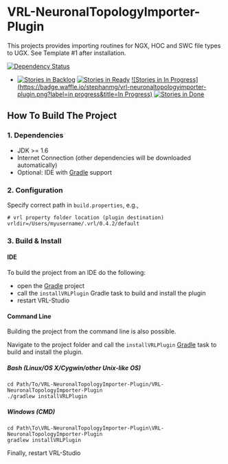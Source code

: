 # VRL-NeuronalTopologyImporter-Plugin

This projects provides importing routines for NGX, HOC and SWC file types to UGX.
See Template #1 after installation.

[![Dependency Status](https://www.versioneye.com/user/projects/5581a17f386664002000024f/badge.svg?style=flat)](https://www.versioneye.com/user/projects/5581a17f386664002000024f)

* [![Stories in Backlog](https://badge.waffle.io/stephanmg/vrl-neuronaltopologyimporter-plugin.png?label=backlog&title=Backlog)](http://waffle.io/stephanmg/vrl-neuronaltopologyimporter-plugin)
[![Stories in Ready](https://badge.waffle.io/stephanmg/vrl-neuronaltopologyimporter-plugin.png?label=ready&title=Ready)](http://waffle.io/stephanmg/vrl-neuronaltopologyimporter-plugin)
[![Stories in In Progress](https://badge.waffle.io/stephanmg/vrl-neuronaltopologyimporter-plugin.png?label=in progress&title=In Progress)](http://waffle.io/stephanmg/vrl-neuronaltopologyimporter-plugin)
[![Stories in Done](https://badge.waffle.io/stephanmg/vrl-neuronaltopologyimporter-plugin.png?label=done&title=Done)](http://waffle.io/stephanmg/vrl-neuronaltopologyimporter-plugin)

## How To Build The Project

### 1. Dependencies

- JDK >= 1.6
- Internet Connection (other dependencies will be downloaded automatically)
- Optional: IDE with [Gradle](http://www.gradle.org/) support


### 2. Configuration

Specify correct path in `build.properties`, e.g.,
    
    # vrl property folder location (plugin destination)
    vrldir=/Users/myusername/.vrl/0.4.2/default

### 3. Build & Install

#### IDE

To build the project from an IDE do the following:

- open the  [Gradle](http://www.gradle.org/) project
- call the `installVRLPlugin` Gradle task to build and install the plugin
- restart VRL-Studio

#### Command Line

Building the project from the command line is also possible.

Navigate to the project folder and call the `installVRLPlugin` [Gradle](http://www.gradle.org/)
task to build and install the plugin.

##### Bash (Linux/OS X/Cygwin/other Unix-like OS)

    cd Path/To/VRL-NeuronalTopologyImporter-Plugin/VRL-NeuronalTopologyImporter-Plugin
    ./gradlew installVRLPlugin
    
##### Windows (CMD)

    cd Path\To\VRL-NeuronalTopologyImporter-Plugin\VRL-NeuronalTopologyImporter-Plugin
    gradlew installVRLPlugin

Finally, restart VRL-Studio
